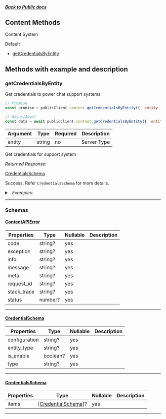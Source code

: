 




##### [Back to Public docs](./README.md)

## Content Methods
Content System


Default
* [getCredentialsByEntity](#getcredentialsbyentity)




## Methods with example and description





### getCredentialsByEntity
Get credentials to power chat support systems



```javascript
// Promise
const promise = publicClient.content.getCredentialsByEntity({  entity : value });

// Async/Await
const data = await publicClient.content.getCredentialsByEntity({  entity : value });
```





| Argument  |  Type  | Required | Description |
| --------- | -----  | -------- | ----------- |  
| entity | string | no | Server Type |  



Get credentials for support system

*Returned Response:*




[CredentialsSchema](#CredentialsSchema)

Success. Refer `CredentialsSchema` for more details.




<details>
<summary><i>&nbsp; Examples:</i></summary>


<details>
<summary><i>&nbsp; default</i></summary>

```json
{
  "value": {
    "entity_type": "partner",
    "type": "freshchat",
    "is_enable": true,
    "configuration": {
      "token": "a3e4gf20b-d11g-4512-n3zq-03b9aa7e1yxz",
      "siteId": "a3e8f20b-d97f-452f-bd72-03b9aa7e1bf0",
      "host": "https://wchat.freshchat.com"
    }
  }
}
```
</details>

</details>









---




### Schemas


#### [ContentAPIError](#ContentAPIError)

 | Properties | Type | Nullable | Description |
 | ---------- | ---- | -------- | ----------- |
 | code | string? |  yes  |  |
 | exception | string? |  yes  |  |
 | info | string? |  yes  |  |
 | message | string? |  yes  |  |
 | meta | string? |  yes  |  |
 | request_id | string? |  yes  |  |
 | stack_trace | string? |  yes  |  |
 | status | number? |  yes  |  |
 

---

#### [CredentialSchema](#CredentialSchema)

 | Properties | Type | Nullable | Description |
 | ---------- | ---- | -------- | ----------- |
 | configuration | string? |  yes  |  |
 | entity_type | string? |  yes  |  |
 | is_enable | boolean? |  yes  |  |
 | type | string? |  yes  |  |
 

---

#### [CredentialsSchema](#CredentialsSchema)

 | Properties | Type | Nullable | Description |
 | ---------- | ---- | -------- | ----------- |
 | items | [[CredentialSchema](#CredentialSchema)]? |  yes  |  |
 

---




